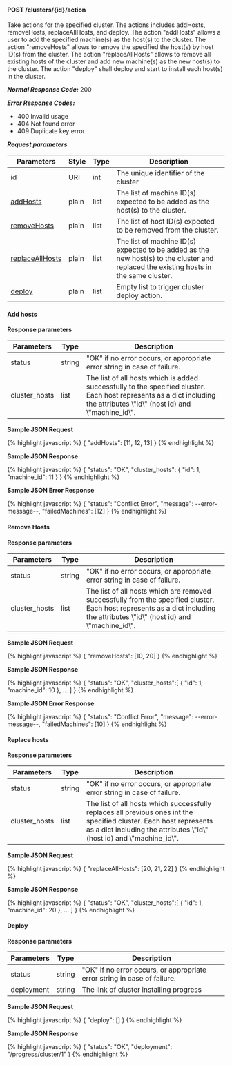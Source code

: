 <h4>POST /clusters/{id}/action</h4>

Take actions for the specified cluster. The actions includes addHosts, removeHosts, replaceAllHosts, and deploy.
The action \"addHosts\" allows a user to add the specified machine(s) as the host(s) to the cluster.
The action \"removeHosts\" allows to remove the specified the host(s) by host ID(s) from the cluster.
The action \"replaceAllHosts\" allows to remove all existing hosts of the cluster and add new machine(s) as the new host(s) to the cluster.
The action \"deploy\" shall deploy and start to install each host(s) in the cluster.

***Normal Response Code:*** 200

***Error Response Codes:***
  * 400 Invalid usage
  * 404 Not found error
  * 409 Duplicate key error

***Request parameters***

<table class="table table-bordered table-striped">
<thead><th>Parameters</th>
<th>Style</th>
<th>Type</th>
<th>Description</th>

</thead>

<tbody>

<tr>
<td>id</td>
<td>URI</td>
<td>int</td>
<td>The unique identifier of the cluster</td>
</tr>


<tr>
<td><a href="#add_host_action">addHosts</a></td>
<td>plain</td>
<td>list</td>
<td>The list of machine ID(s) expected to be added as the host(s) to the cluster.</td>
</tr>

<tr>
<td><a href="#remove_host_action">removeHosts</a></td>
<td>plain</td>
<td>list</td>
<td>The list of host ID(s) expected to be removed from the cluster.</td>
</tr>

<tr>
<td><a href="#replace_hosts_action">replaceAllHosts</a></td>
<td>plain</td>
<td>list</td>
<td>The list of machine ID(s) expected to be added as the new host(s) to the cluster and replaced the existing hosts in the same cluster.</td>
</tr>

<tr>
<td><a href="#deploy_action">deploy</a></td>
<td>plain</td>
<td>list</td>
<td>Empty list to trigger cluster deploy action.</td>
</tr>

</tbody>
</table>

<div id="add_host_action" class="anchor_divider">
</div>

<h4 class="docs_subheader">Add hosts</h4>

**Response parameters**

<table class="table table-bordered table-striped">
<thead><th>Parameters</th>
<th>Type</th>
<th>Description</th>

</thead>

<tbody>

<tr>
<td>status</td>
<td>string </td>
<td>"OK" if no error occurs, or appropriate error string in case of failure.</td>
</tr>


<tr>
<td>cluster_hosts</td>
<td>list</td>
<td>The list of all hosts which is added successfully to the specified cluster.
Each host represents as a dict including the attributes  \"id\" (host id) and \"machine_id\".</td>
</tr>

</tbody>
</table>



**Sample JSON Request**

{% highlight javascript %}
{
    "addHosts": [11, 12, 13]
}
{% endhighlight  %}

**Sample JSON Response**

{% highlight javascript %}
{
    "status": "OK",
    "cluster_hosts": {
        "id": 1,
        "machine_id": 11
    }
}
{% endhighlight  %}

**Sample JSON Error Response**

{% highlight javascript %}
{
    "status": "Conflict Error",
    "message": --error-message--,
    "failedMachines": [12]
}
{% endhighlight  %}


<div class="anchor_divider" id="remove_host_action">
</div>

<h4 class="docs_subheader">Remove Hosts</h4>

**Response parameters**

<table class="table table-bordered table-striped">
<thead><th>Parameters</th>
<th>Type</th>
<th>Description</th>

</thead>

<tbody>

<tr>
<td>status</td>
<td>string </td>
<td>"OK" if no error occurs, or appropriate error string in case of failure.</td>
</tr>

<tr>
<td>cluster_hosts</td>
<td>list</td>
<td>The list of all hosts which are removed successfully from the specified cluster.
Each host represents as a dict including the attributes  \"id\" (host id) and \"machine_id\".</td>
</tr>

</tbody>
</table>

**Sample JSON Request**

{% highlight javascript %}
{
    "removeHosts": [10, 20]
}
{% endhighlight  %}

**Sample JSON Response**

{% highlight javascript %}
{
    "status": "OK",
    "cluster_hosts":[
        {
            "id": 1,
            "machine_id": 10
        },
        ...
    ]
}
{% endhighlight  %}

**Sample JSON Error Response**

{% highlight javascript %}
{
    "status": "Conflict Error",
    "message": --error-message--,
    "failedMachines": [10]
}
{% endhighlight  %}


<div id="replace_hosts_action" class="anchor_divider">
</div>
<h4 class="docs_subheader">Replace hosts</h4>

**Response parameters**

<table class="table table-bordered table-striped">
<thead><th>Parameters</th>
<th>Type</th>
<th>Description</th>

</thead>

<tbody>

<tr>
<td>status</td>
<td>string </td>
<td>"OK" if no error occurs, or appropriate error string in case of failure.</td>
</tr>
<tr>
<td>cluster_hosts</td>
<td>list</td>
<td>The list of all hosts which successfully replaces all previous ones int the specified cluster.
Each host represents as a dict including the attributes  \"id\" (host id) and \"machine_id\".</td>
</tr>

</tbody>
</table>

**Sample JSON Request**

{% highlight javascript %}
{
    "replaceAllHosts": [20, 21, 22]
}
{% endhighlight  %}

**Sample JSON Response**

{% highlight javascript %}
{
    "status": "OK",
    "cluster_hosts":[
        {
            "id": 1,
            "machine_id": 20
        },
        ...
    ]
}
{% endhighlight  %}

<div id="deploy_action" class="anchor_divider">

</div>

<h4 class="docs_subheader">Deploy</h4>

**Response parameters**

<table class="table table-bordered table-striped">
<thead><th>Parameters</th>
<th>Type</th>
<th>Description</th>

</thead>

<tbody>

<tr>
<td>status</td>
<td>string </td>
<td>"OK" if no error occurs, or appropriate error string in case of failure.</td>
</tr>
<tr>
<td>deployment</td>
<td>string</td>
<td>The link of cluster installing progress</td>
</tr>

</tbody>
</table>

**Sample JSON Request**

{% highlight javascript %}
{
    "deploy": []
}
{% endhighlight  %}

**Sample JSON Response**

{% highlight javascript %}
{
    "status": "OK",
    "deployment": "/progress/cluster/1"
}
{% endhighlight  %}
